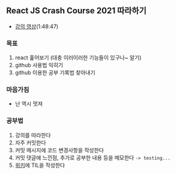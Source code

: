 ## React JS Crash Course 2021 따라하기
- [강의 영상](https://youtu.be/w7ejDZ8SWv8)(1:48:47)

### 목표
1. react 훑어보기 (대충 이러이러한 기능들이 있구나~ 알기)
2. github 사용법 익히기
3. github 이용한 공부 기록법 찾아내기

### 마음가짐
- 난 역시 멋져

### 공부법
1. 강의를 따라한다
2. 자주 커밋한다
3. 커밋 메시지에 코드 변경사항을 작성한다
4. 커밋 댓글에 느낀점, 추가로 공부한 내용 등을 메모한다 `-> testing...`
5. [위키](https://github.com/soheekimdev/react-task-tracker/wiki)에 TIL을 작성한다
